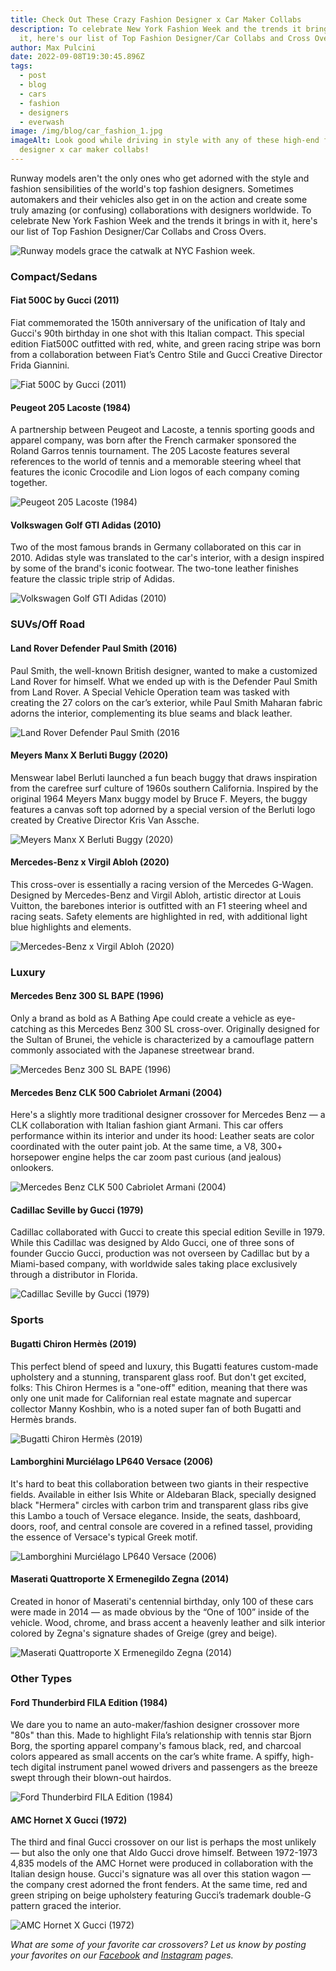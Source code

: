 ```yaml
---
title: Check Out These Crazy Fashion Designer x Car Maker Collabs
description: To celebrate New York Fashion Week and the trends it brings in with
  it, here's our list of Top Fashion Designer/Car Collabs and Cross Overs.
author: Max Pulcini
date: 2022-09-08T19:30:45.896Z
tags:
  - post
  - blog
  - cars
  - fashion
  - designers
  - everwash
image: /img/blog/car_fashion_1.jpg
imageAlt: Look good while driving in style with any of these high-end fashion
  designer x car maker collabs!
---
```

Runway models aren't the only ones who get adorned with the style and fashion sensibilities of the world's top fashion designers. Sometimes automakers and their vehicles also get in on the action and create some truly amazing (or confusing) collaborations with designers worldwide. To celebrate New York Fashion Week and the trends it brings in with it, here's our list of Top Fashion Designer/Car Collabs and Cross Overs.

![Runway models grace the catwalk at NYC Fashion week.](/img/blog/run-way.jpg "Runway models grace the catwalk at NYC Fashion week.")

### Compact/Sedans

#### Fiat 500C by Gucci (2011)

Fiat commemorated the 150th anniversary of the unification of Italy and Gucci's 90th birthday in one shot with this Italian compact. This special edition Fiat500C outfitted with red, white, and green racing stripe was born from a collaboration between Fiat’s Centro Stile and Gucci Creative Director Frida Giannini. 

![Fiat 500C by Gucci (2011)](/img/blog/fiat-500-by-gucci.webp "Fiat 500C by Gucci (2011)")

#### Peugeot 205 Lacoste (1984)

A partnership between Peugeot and Lacoste, a tennis sporting goods and apparel company, was born after the French carmaker sponsored the Roland Garros tennis tournament. The 205 Lacoste features several references to the world of tennis and a memorable steering wheel that features the iconic Crocodile and Lion logos of each company coming together.

![Peugeot 205 Lacoste (1984)](/img/blog/lacoste.jpeg "Peugeot 205 Lacoste (1984)")

#### Volkswagen Golf GTI Adidas (2010)

Two of the most famous brands in Germany collaborated on this car in 2010. Adidas style was translated to the car's interior, with a design inspired by some of the brand's iconic footwear. The two-tone leather finishes feature the classic triple strip of Adidas.

![Volkswagen Golf GTI Adidas (2010)](/img/blog/adiadas-golf.webp "Volkswagen Golf GTI Adidas (2010)")

### SUVs/Off Road

#### Land Rover Defender Paul Smith (2016)

Paul Smith, the well-known British designer, wanted to make a customized Land Rover for himself. What we ended up with is the Defender Paul Smith from Land Rover. A Special Vehicle Operation team was tasked with creating the 27 colors on the car’s exterior, while Paul Smith Maharan fabric adorns the interior, complementing its blue seams and black leather.

![Land Rover Defender Paul Smith (2016](/img/blog/land-rover-defender.jpeg "Land Rover Defender Paul Smith (2016")

#### Meyers Manx X Berluti Buggy (2020)

Menswear label Berluti launched a fun beach buggy that draws inspiration from the carefree surf culture of 1960s southern California. Inspired by the original 1964 Meyers Manx buggy model by Bruce F. Meyers, the buggy features a canvas soft top adorned by a special version of the Berluti logo created by Creative Director Kris Van Assche.

![Meyers Manx X Berluti Buggy (2020)](/img/blog/berluti_dune_buggy.jpeg "Meyers Manx X Berluti Buggy (2020)")

#### Mercedes-Benz x Virgil Abloh (2020)

This cross-over is essentially a racing version of the Mercedes G-Wagen. Designed by Mercedes-Benz and Virgil Abloh, artistic director at Louis Vuitton, the barebones interior is outfitted with an F1 steering wheel and racing seats. Safety elements are highlighted in red, with additional light blue highlights and elements.

![Mercedes-Benz x Virgil Abloh (2020)](/img/blog/g-wagen.jpeg "Mercedes-Benz x Virgil Abloh (2020)")

### Luxury

#### Mercedes Benz 300 SL BAPE (1996)

Only a brand as bold as A Bathing Ape could create a vehicle as eye-catching as this Mercedes Benz 300 SL cross-over. Originally designed for the Sultan of Brunei, the vehicle is characterized by a camouflage pattern commonly associated with the Japanese streetwear brand. 

![Mercedes Benz 300 SL BAPE (1996)](/img/blog/bape-2.jpeg "Mercedes Benz 300 SL BAPE (1996)")

#### Mercedes Benz CLK 500 Cabriolet Armani (2004)

Here's a slightly more traditional designer crossover for Mercedes Benz — a CLK collaboration with Italian fashion giant Armani. This car offers performance within its interior and under its hood: Leather seats are color coordinated with the outer paint job. At the same time, a V8, 300+ horsepower engine helps the car zoom past curious (and jealous) onlookers.

![Mercedes Benz CLK 500 Cabriolet Armani (2004)](/img/blog/clk-armani.webp "Mercedes Benz CLK 500 Cabriolet Armani (2004)")

#### Cadillac Seville by Gucci (1979)

Cadillac collaborated with Gucci to create this special edition Seville in 1979. While this Cadillac was designed by Aldo Gucci, one of three sons of founder Guccio Gucci, production was not overseen by Cadillac but by a Miami-based company, with worldwide sales taking place exclusively through a distributor in Florida.

![Cadillac Seville by Gucci (1979)](/img/blog/caddy-gucci.jpeg "Cadillac Seville by Gucci (1979)")

### Sports

#### Bugatti Chiron Hermès (2019)

This perfect blend of speed and luxury, this Bugatti features custom-made upholstery and a stunning, transparent glass roof. But don't get excited, folks: This Chiron Hermes is a "one-off" edition, meaning that there was only one unit made for Californian real estate magnate and supercar collector Manny Koshbin, who is a noted super fan of both Bugatti and Hermès brands. 

![Bugatti Chiron Hermès (2019)](/img/blog/bugatti_2.jpeg "Bugatti Chiron Hermès (2019)")

#### Lamborghini Murciélago LP640 Versace (2006)

It's hard to beat this collaboration between two giants in their respective fields. Available in either Isis White or Aldebaran Black, specially designed black "Hermera" circles with carbon trim and transparent glass ribs give this Lambo a touch of Versace elegance. Inside, the seats, dashboard, doors, roof, and central console are covered in a refined tassel, providing the essence of Versace's typical Greek motif. 

![Lamborghini Murciélago LP640 Versace (2006)](/img/blog/lamborghini-murcielago-lp640-versace-22260.jpeg "Lamborghini Murciélago LP640 Versace (2006)")

#### Maserati Quattroporte X Ermenegildo Zegna (2014)

Created in honor of Maserati's centennial birthday, only 100 of these cars were made in 2014 — as made obvious by the “One of 100” inside of the vehicle. Wood, chrome, and brass accent a heavenly leather and silk interior colored by Zegna's signature shades of Greige (grey and beige).

![Maserati Quattroporte X Ermenegildo Zegna (2014)](/img/blog/maserati_1.jpeg "Maserati Quattroporte X Ermenegildo Zegna (2014)")

### Other Types

#### Ford Thunderbird FILA Edition (1984)

We dare you to name an auto-maker/fashion designer crossover more "80s" than this. Made to highlight Fila’s relationship with tennis star Bjorn Borg, the sporting apparel company's famous black, red, and charcoal colors appeared as small accents on the car’s white frame. A spiffy, high-tech digital instrument panel wowed drivers and passengers as the breeze swept through their blown-out hairdos. 

![Ford Thunderbird FILA Edition (1984)](/img/blog/1984_ford_thunderbird_fila.webp "Ford Thunderbird FILA Edition (1984)")

#### AMC Hornet X Gucci (1972)

The third and final Gucci crossover on our list is perhaps the most unlikely — but also the only one that Aldo Gucci drove himself. Between 1972-1973 4,835 models of the AMC Hornet were produced in collaboration with the Italian design house. Gucci's signature was all over this station wagon — the company crest adorned the front fenders. At the same time, red and green striping on beige upholstery featuring Gucci’s trademark double-G pattern graced the interior. 

![AMC Hornet X Gucci (1972)](/img/blog/amc-hornet-gucci-edition-std.jpeg "AMC Hornet X Gucci (1972)")

*What are some of your favorite car crossovers? Let us know by posting your favorites on our [Facebook](https://www.facebook.com/EverWash) and [Instagram](https://www.instagram.com/everwashcc/?hl=en) pages.*